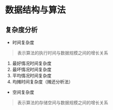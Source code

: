 # 数据结构与算法

## 复杂度分析
- 时间复杂度 
> 表示算法的执行时间与数据规模之间的增长关系

1. 最好情况时间复杂度
2. 最坏情况时间复杂度
3. 平均情况时间复杂度
4. 均摊时间复杂度（摊还分析法）

- 空间复杂度
> 表示算法的存储空间与数据规模之间的增长关系
